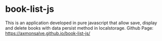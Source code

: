 # book-list-js
This is an application developed in pure javascript that allow save, display and delete books with data persist method in localstorage.
Github Page:
https://axmonsalve.github.io/book-list-js/
